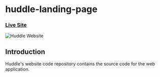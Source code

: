 # huddle-landing-page

### [Live Site](https://musical-daffodil-fbc0da.netlify.app)

![Huddle Website](https://i.ibb.co/xmbpdm2/huddle-landing-page.png)

## Introduction 
Huddle's website code repository contains the source code for the web application.

